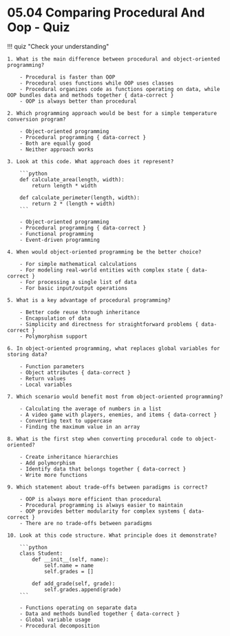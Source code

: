 # 05.04 Comparing Procedural And Oop - Quiz

!!! quiz "Check your understanding"

    1. What is the main difference between procedural and object-oriented programming?

        - Procedural is faster than OOP
        - Procedural uses functions while OOP uses classes
        - Procedural organizes code as functions operating on data, while OOP bundles data and methods together { data-correct }
        - OOP is always better than procedural

    2. Which programming approach would be best for a simple temperature conversion program?

        - Object-oriented programming
        - Procedural programming { data-correct }
        - Both are equally good
        - Neither approach works

    3. Look at this code. What approach does it represent?

        ```python
        def calculate_area(length, width):
            return length * width

        def calculate_perimeter(length, width):
            return 2 * (length + width)
        ```

        - Object-oriented programming
        - Procedural programming { data-correct }
        - Functional programming
        - Event-driven programming

    4. When would object-oriented programming be the better choice?

        - For simple mathematical calculations
        - For modeling real-world entities with complex state { data-correct }
        - For processing a single list of data
        - For basic input/output operations

    5. What is a key advantage of procedural programming?

        - Better code reuse through inheritance
        - Encapsulation of data
        - Simplicity and directness for straightforward problems { data-correct }
        - Polymorphism support

    6. In object-oriented programming, what replaces global variables for storing data?

        - Function parameters
        - Object attributes { data-correct }
        - Return values
        - Local variables

    7. Which scenario would benefit most from object-oriented programming?

        - Calculating the average of numbers in a list
        - A video game with players, enemies, and items { data-correct }
        - Converting text to uppercase
        - Finding the maximum value in an array

    8. What is the first step when converting procedural code to object-oriented?

        - Create inheritance hierarchies
        - Add polymorphism
        - Identify data that belongs together { data-correct }
        - Write more functions

    9. Which statement about trade-offs between paradigms is correct?

        - OOP is always more efficient than procedural
        - Procedural programming is always easier to maintain
        - OOP provides better modularity for complex systems { data-correct }
        - There are no trade-offs between paradigms

    10. Look at this code structure. What principle does it demonstrate?

        ```python
        class Student:
            def __init__(self, name):
                self.name = name
                self.grades = []

            def add_grade(self, grade):
                self.grades.append(grade)
        ```

        - Functions operating on separate data
        - Data and methods bundled together { data-correct }
        - Global variable usage
        - Procedural decomposition
